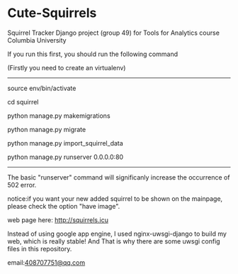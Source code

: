 # Cute-Squirrels
Squirrel Tracker Django project (group 49) for Tools for Analytics course Columbia University

If you run this first, you should run the following command

(Firstly you need to create an virtualenv)


--------------------------------------
source env/bin/activate

cd squirrel

python manage.py makemigrations

python manage.py migrate

python manage.py import_squirrel_data

python manage.py runserver 0.0.0.0:80

--------------------------------------
The basic "runserver" command will significanly increase the occurrence of 502 error.

notice:if you want your new added squirrel to be shown on the mainpage, please check the option "have image".

web page here: http://squirrels.icu

Instead of using google app engine, I used nginx-uwsgi-django to build my web, which is really stable! And That is why there are some uwsgi config files in this repository.


email:408707751@qq.com
